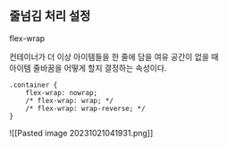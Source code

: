 ## 줄넘김 처리 설정  
flex-wrap

컨테이너가 더 이상 아이템들을 한 줄에 담을 여유 공간이 없을 때  
아이템 줄바꿈을 어떻게 할지 결정하는 속성이다.

```
.container {
	flex-wrap: nowrap;
	/* flex-wrap: wrap; */
	/* flex-wrap: wrap-reverse; */
}
```

![[Pasted image 20231021041931.png]]